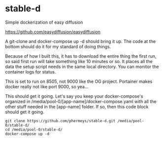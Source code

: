 # stable-d
Simple dockerization of easy diffusion

https://github.com/easydiffusion/easydiffusion

A git-clone and docker-compose up -d should bring it up. The code at the bottom should do it for my standard of doing things.  

Because of how I built this, it has to download the entire thing the first run, so said first run will take something like 10 minutes or so. It places all the data the setup script needs in the same local directory. You can monitor the container logs for status.

This is set to run on 8505, not 9000 like the OG project. Portainer makes docker really not like port 9000, so yea...

This should get it going. Let's say you keep your docker-compose's organized in /media/pool-0/[app-name]/docker-compose.yaml with all the other stuff needed in the [app-name] folder. If so, then this code block should get it going. 

```
git clone https://github.com/phermeys/stable-d.git /media/pool-0/stable-d/
cd /media/pool-0/stable-d/
docker-compose up -d
```
